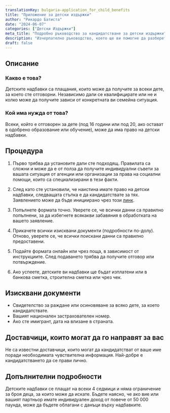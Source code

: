 ```yaml
---
translationKey: bulgaria-application_for_child_benefits
title: "Приложение за детски издържки"
author: "Рикардо Батиста"
date: "2024-06-07"
categories: ["Детски Издържки"]
meta_title: "Подробно ръководство за кандидатстване за детски издържки"
description: "Изчерпателно ръководство, което ще ви помогне да разберете и кандидатствате за детски издържки."
draft: false
---
```


## Описание
### Какво е това?
Детските надбавки са плащания, които може да получите за всеки дете, за което сте отговорни. Независимо дали се квалифицирате или не и колко може да получите зависи от конкретната ви семейна ситуация.

### Кой има нужда от това?
Всеки, който е отговорен за дете (под 16 години или под 20, ако остават в одобрено образование или обучение), може да има право на детски надбавки.

## Процедура

1. Първо трябва да установите дали сте подходящ. Правилата са сложни и може да е от полза да получите индивидуални съвети за вашата ситуация от агенции или организации за права на социални помощи, които са специализирани в тези факти.

2. След като сте установили, че наистина имате право на детски надбавки, следващата стъпка е да кандидатствате за тях. Заявлението може да бъде инициирано чрез този [линк](https://www.gov.uk/child-benefits/eligibility).

3. Попълнете формата точно. Уверете се, че всички данни са правилно попълнени, за да избегнете всякакви забавяния в обработката на вашето заявление.

4. Прикачете всички изисквани документи (подробности по-долу). Отново, уверете се, че всички поискани данни са правилно предоставени.

5. Подайте формата онлайн или чрез поща, в зависимост от инструкциите. След подаването трябва да получите отговор или потвърждение.

6. Ако успеете, детските ви надбавки ще бъдат изплатени или в банкова сметка, строителна сметка или чрез чек.

## Изисквани документи

- Свидетелство за раждане или осиновяване за всяко дете, за което кандидатствате.
- Вашият национален застрахователен номер.
- Ако сте имигрант, дата на влизане в страната.

## Доставчици, които могат да го направят за вас

Не са известни доставчици, които могат да кандидатстват от ваше име поради необходимата чувствителна информация. Най-добре е кандидатстването да се прави лично.

## Допълнителни подробности

Детските надбавки се плащат на всеки 4 седмици и няма ограничение за броя деца, за които може да искате. Бъдете наясно, че ако вие или вашият партньор имате индивидуален доход от повече от 50 000 паунда, може да бъдете облагани с данъци върху надбавките.